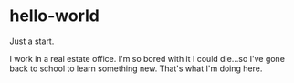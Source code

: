 # hello-world
Just a start.

I work in a real estate office. I'm so bored with it I could die...so I've gone back to school to learn something new. That's what I'm doing here.

